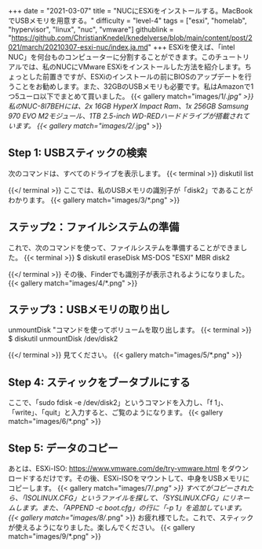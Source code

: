 +++
date = "2021-03-07"
title = "NUCにESXiをインストールする。MacBookでUSBメモリを用意する。"
difficulty = "level-4"
tags = ["esxi", "homelab", "hypervisor", "linux", "nuc", "vmware"]
githublink = "https://github.com/ChristianKnedel/knedelverse/blob/main/content/post/2021/march/20210307-esxi-nuc/index.ja.md"
+++
ESXiを使えば、「intel NUC」を何台ものコンピューターに分割することができます。このチュートリアルでは、私のNUCにVMware ESXiをインストールした方法を紹介します。ちょっとした前置きですが、ESXiのインストールの前にBIOSのアップデートを行うことをお勧めします。また、32GBのUSBメモリも必要です。私はAmazonで1つ5ユーロ以下でまとめて買いました。
{{< gallery match="images/1/*.jpg" >}}
私のNUC-8I7BEHには、2x 16GB HyperX Impact Ram、1x 256GB Samsung 970 EVO M2モジュール、1TB 2.5-inch WD-REDハードドライブが搭載されています。
{{< gallery match="images/2/*.jpg" >}}

## Step 1: USBスティックの検索
次のコマンドは、すべてのドライブを表示します。
{{< terminal >}}
diskutil list

{{</ terminal >}}
ここでは、私のUSBメモリの識別子が「disk2」であることがわかります。
{{< gallery match="images/3/*.png" >}}

## ステップ2：ファイルシステムの準備
これで、次のコマンドを使って、ファイルシステムを準備することができました。
{{< terminal >}}
$ diskutil eraseDisk MS-DOS "ESXI" MBR disk2

{{</ terminal >}}
その後、Finderでも識別子が表示されるようになりました。
{{< gallery match="images/4/*.png" >}}

## ステップ3：USBメモリの取り出し
unmountDisk "コマンドを使ってボリュームを取り出します。
{{< terminal >}}
$ diskutil unmountDisk /dev/disk2

{{</ terminal >}}
見てください。
{{< gallery match="images/5/*.png" >}}

## Step 4: スティックをブータブルにする
ここで、「sudo fdisk -e /dev/disk2」というコマンドを入力し、「f 1」、「write」、「quit」と入力すると、ご覧のようになります。
{{< gallery match="images/6/*.png" >}}

## Step 5: データのコピー
あとは、ESXi-ISO: https://www.vmware.com/de/try-vmware.html をダウンロードするだけです。その後、ESXi-ISOをマウントして、中身をUSBメモリにコピーします。
{{< gallery match="images/7/*.png" >}}
すべてがコピーされたら、「ISOLINUX.CFG」というファイルを探して、「SYSLINUX.CFG」にリネームします。また、「APPEND -c boot.cfg」の行に「-p 1」を追加しています。
{{< gallery match="images/8/*.png" >}}
お疲れ様でした。これで、スティックが使えるようになりました。楽しんでください。
{{< gallery match="images/9/*.png" >}}